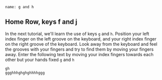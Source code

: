 ```ngMeta
name: g and h
```

## Home Row, keys f and j

In the next tutorial, we'll learn the use of keys `g` and `h`.
Position your left index finger on the left groove on the keyboard, and your right index finger on the right groove of the keyboard. Look away from the keyboard and feel the grooves with your fingers and try to find them by moving your fingers away.
Enter the following text by moving your index fingers towards each other but your hands fixed `g` and `h`


```practicetyping
gh
ggghhhghghghhhhggg
```